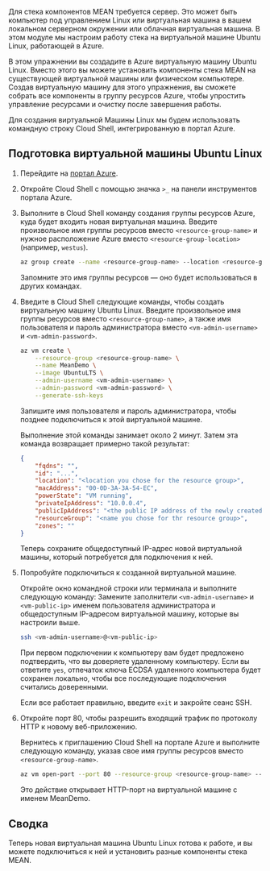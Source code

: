 Для стека компонентов MEAN требуется сервер. Это может быть компьютер под управлением Linux или виртуальная машина в вашем локальном серверном окружении или облачная виртуальная машина. В этом модуле мы настроим работу стека на виртуальной машине Ubuntu Linux, работающей в Azure.

В этом упражнении вы создадите в Azure виртуальную машину Ubuntu Linux. Вместо этого вы можете установить компоненты стека MEAN на существующей виртуальной машины или физическом компьютере. Создав виртуальную машину для этого упражнения, вы сможете собрать все компоненты в группу ресурсов Azure, чтобы упростить управление ресурсами и очистку после завершения работы.

Для создания виртуальной Машины Linux мы будем использовать командную строку Cloud Shell, интегрированную в портал Azure.

## <a name="provision-an-ubuntu-linux-vm"></a>Подготовка виртуальной машины Ubuntu Linux

1. Перейдите на [портал Azure](https://portal.azure.com?azure-portal=true).
1. Откройте Cloud Shell с помощью значка `>_` на панели инструментов портала Azure.
1. Выполните в Cloud Shell команду создания группы ресурсов Azure, куда будет входить новая виртуальная машина. Введите произвольное имя группы ресурсов вместо `<resource-group-name>` и нужное расположение Azure вместо `<resource-group-location>` (например, `westus`).

    ```bash
    az group create --name <resource-group-name> --location <resource-group-location>
    ```

    Запомните это имя группы ресурсов — оно будет использоваться в других командах.

1. Введите в Cloud Shell следующие команды, чтобы создать виртуальную машину Ubuntu Linux. Введите произвольное имя группы ресурсов вместо `<resource-group-name>`, а также имя пользователя и пароль администратора вместо `<vm-admin-username>` и `<vm-admin-password>`.

    ```bash
    az vm create \
        --resource-group <resource-group-name> \
        --name MeanDemo \
        --image UbuntuLTS \
        --admin-username <vm-admin-username> \
        --admin-password <vm-admin-password> \
        --generate-ssh-keys
    ```

    Запишите имя пользователя и пароль администратора, чтобы позднее подключиться к этой виртуальной машине.

    Выполнение этой команды занимает около 2 минут. Затем эта команда возвращает примерно такой результат:

    ```json
    {
        "fqdns": "",
        "id": "...",
        "location": "<location you chose for the resource group>",
        "macAddress": "00-0D-3A-3A-54-EC",
        "powerState": "VM running",
        "privateIpAddress": "10.0.0.4",
        "publicIpAddress": "<the public IP address of the newly created machine>",
        "resourceGroup": "<name you chose for thr resource group>",
        "zones": ""
    }
    ```

    Теперь сохраните общедоступный IP-адрес новой виртуальной машины, который потребуется для подключения к ней.

1. Попробуйте подключиться к созданной виртуальной машине.

    Откройте окно командной строки или терминала и выполните следующую команду: Замените заполнители `<vm-admin-username>` и `<vm-public-ip>` именем пользователя администратора и общедоступным IP-адресом виртуальной машину, которые вы настроили выше.

    ```bash
    ssh <vm-admin-username>@<vm-public-ip>
    ```

    При первом подключении к компьютеру вам будет предложено подтвердить, что вы доверяете удаленному компьютеру. Если вы ответите `yes`, отпечаток ключа ECDSA удаленного компьютера будет сохранен локально, чтобы все последующие подключения считались доверенными.

    Если все работает правильно, введите `exit` и закройте сеанс SSH.

1. Откройте порт 80, чтобы разрешить входящий трафик по протоколу HTTP к новому веб-приложению.

    Вернитесь к приглашению Cloud Shell на портале Azure и выполните следующую команду, указав свое имя группы ресурсов вместо `<resource-group-name>`.

    ``` bash
    az vm open-port --port 80 --resource-group <resource-group-name> --name MeanDemo
    ```

    Это действие открывает HTTP-порт на виртуальной машине с именем MeanDemo.

## <a name="summary"></a>Сводка

Теперь новая виртуальная машина Ubuntu Linux готова к работе, и вы можете подключиться к ней и установить разные компоненты стека MEAN.
